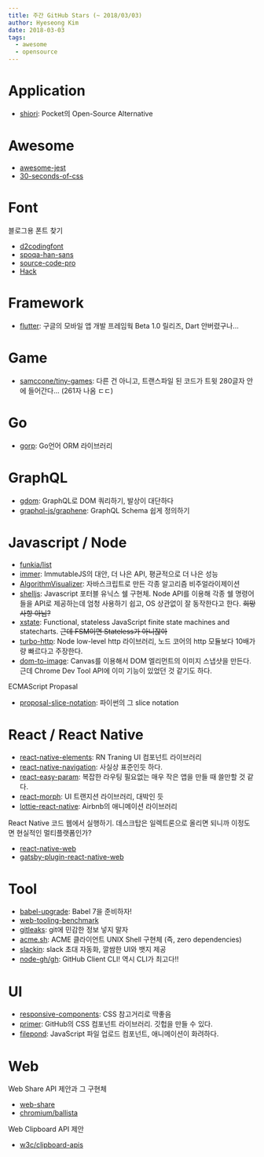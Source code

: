 ```yaml
---
title: 주간 GitHub Stars (~ 2018/03/03)
author: Hyeseong Kim
date: 2018-03-03
tags:
  - awesome
  - opensource
---
```


# Application
- [shiori](https://github.com/RadhiFadlillah/shiori): Pocket의 Open-Source Alternative

# Awesome
- [awesome-jest](https://github.com/jest-community/awesome-jest)
- [30-seconds-of-css](https://github.com/atomiks/30-seconds-of-css)

# Font
블로그용 폰트 찾기
- [d2codingfont](https://github.com/naver/d2codingfont)
- [spoqa-han-sans](https://github.com/spoqa/spoqa-han-sans)
- [source-code-pro](https://github.com/adobe-fonts/source-code-pro)
- [Hack](https://github.com/source-foundry/Hack)

# Framework
- [flutter](https://github.com/flutter/flutter): 구글의 모바일 앱 개발 프레임웍 Beta 1.0 릴리즈, Dart 안버렸구나...

# Game
- [samccone/tiny-games](https://github.com/samccone/tiny-games): 다른 건 아니고, 트랜스파일 된 코드가 트윗 280글자 안에 들어간다... (261자 나옴 ㄷㄷ)

# Go
- [gorp](https://github.com/go-gorp/gorp): Go언어 ORM 라이브러리

# GraphQL
- [gdom](https://github.com/syrusakbary/gdom): GraphQL로 DOM 쿼리하기, 발상이 대단하다
- [graphql-js/graphene](https://github.com/graphql-js/graphene): GraphQL Schema 쉽게 정의하기

# Javascript / Node
- [funkia/list](https://github.com/funkia/list)
- [immer](https://github.com/mweststrate/immer): ImmutableJS의 대안, 더 나은 API, 평균적으로 더 나은 성능
- [AlgorithmVisualizer](https://github.com/parkjs814/AlgorithmVisualizer): 자바스크립트로 만든 각종 알고리즘 비주얼라이제이션
- [shelljs](https://github.com/shelljs/shelljs): Javascript 포터블 유닉스 쉘 구현체. Node API를 이용해 각종 쉘 명령어들을 API로 제공하는데 엄청 사용하기 쉽고, OS 상관없이 잘 동작한다고 한다. ~~희망사항 아님?~~
- [xstate](https://github.com/davidkpiano/xstate): Functional, stateless JavaScript finite state machines and statecharts. ~~근데 FSM이면 Stateless가 아니잖아~~
- [turbo-http](https://github.com/mafintosh/turbo-http): Node low-level http 라이브러리, 노드 코어의 http 모듈보다 10배가량 빠르다고 주장한다.
- [dom-to-image](https://github.com/tsayen/dom-to-image): Canvas를 이용해서 DOM 엘리먼트의 이미지 스냅샷을 만든다. 근데 Chrome Dev Tool API에 이미 기능이 있었던 것 같기도 하다.

ECMAScript Propasal
- [proposal-slice-notation](https://github.com/gsathya/proposal-slice-notation): 파이썬의 그 slice notation

# React / React Native
- [react-native-elements](https://github.com/react-native-training/react-native-elements): RN Traning UI 컴포넌트 라이브러리
- [react-native-navigation](https://github.com/wix/react-native-navigation): 사실상 표준인듯 하다.
- [react-easy-param](https://github.com/solkimicreb/react-easy-params): 복잡한 라우팅 필요없는 매우 작은 앱을 만들 때 쓸만할 것 같다.
- [react-morph](https://github.com/brunnolou/react-morph): UI 트랜지션 라이브러리, 대박인 듯
- [lottie-react-native](https://github.com/airbnb/lottie-react-native): Airbnb의 애니메이션 라이브러리

React Native 코드 웹에서 실행하기. 데스크탑은 일렉트론으로 올리면 되니까 이정도면 현실적인 멀티플랫폼인가?
- [react-native-web](https://github.com/necolas/react-native-web)
- [gatsby-plugin-react-native-web](https://github.com/slorber/gatsby-plugin-react-native-web)

# Tool
- [babel-upgrade](https://github.com/babel/babel-upgrade): Babel 7을 준비하자!
- [web-tooling-benchmark](https://github.com/v8/web-tooling-benchmark)
- [gitleaks](https://github.com/zricethezav/gitleaks): git에 민감한 정보 넣지 말자
- [acme.sh](https://github.com/Neilpang/acme.sh): ACME 클라이언트 UNIX Shell 구현체 (즉, zero dependencies)
- [slackin](https://github.com/rauchg/slackin): slack 초대 자동화, 깔쌈한 UI와 뱃지 제공
- [node-gh/gh](https://github.com/node-gh/gh): GitHub Client CLI! 역시 CLI가 최고다!!

# UI
- [responsive-components](https://github.com/philipwalton/responsive-components): CSS 참고거리로 딱좋음
- [primer](https://github.com/primer/primer): GitHub의 CSS 컴포넌트 라이브러리. 깃헙을 만들 수 있다.
- [filepond](https://github.com/pqina/filepond): JavaScript 파일 업로드 컴포넌트, 애니메이션이 화려하다.

# Web 
Web Share API 제안과 그 구현체
- [web-share](https://github.com/WICG/web-share)
- [chromium/ballista](https://github.com/chromium/ballista)

Web Clipboard API 제안
- [w3c/clipboard-apis](https://github.com/w3c/clipboard-apis)

